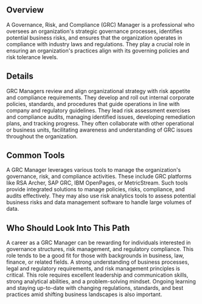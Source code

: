 ## Overview

A Governance, Risk, and Compliance (GRC) Manager is a professional who oversees an organization's strategic governance processes, identifies potential business risks, and ensures that the organization operates in compliance with industry laws and regulations. They play a crucial role in ensuring an organization's practices align with its governing policies and risk tolerance levels.

## Details

GRC Managers review and align organizational strategy with risk appetite and compliance requirements. They develop and roll out internal corporate policies, standards, and procedures that guide operations in line with company and regulatory guidelines. They lead risk assessment exercises and compliance audits, managing identified issues, developing remediation plans, and tracking progress. They often collaborate with other operational or business units, facilitating awareness and understanding of GRC issues throughout the organization.

## Common Tools

A GRC Manager leverages various tools to manage the organization's governance, risk, and compliance activities. These include GRC platforms like RSA Archer, SAP GRC, IBM OpenPages, or MetricStream. Such tools provide integrated solutions to manage policies, risks, compliance, and audits effectively. They may also use risk analytics tools to assess potential business risks and data management software to handle large volumes of data.

## Who Should Look Into This Path

A career as a GRC Manager can be rewarding for individuals interested in governance structures, risk management, and regulatory compliance. This role tends to be a good fit for those with backgrounds in business, law, finance, or related fields. A strong understanding of business processes, legal and regulatory requirements, and risk management principles is critical. This role requires excellent leadership and communication skills, strong analytical abilities, and a problem-solving mindset. Ongoing learning and staying up-to-date with changing regulations, standards, and best practices amid shifting business landscapes is also important.
